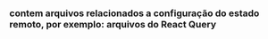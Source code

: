 ### contem arquivos relacionados a configuração do estado remoto, por exemplo: arquivos do React Query